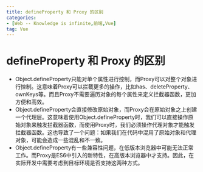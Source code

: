 ```yaml
---
title: defineProperty 和 Proxy 的区别
categories: 
- [Web -- Knowledge is infinite,前端,Vue]
tag: Vue
---
```

# defineProperty 和 Proxy 的区别
- Object.defineProperty只能对单个属性进行控制，而Proxy可以对整个对象进行控制。这意味着Proxy可以拦截更多的操作，比如has、deleteProperty、ownKeys等。而且Proxy不需要遍历对象的每个属性来定义拦截器函数，更加方便和高效。
- Object.defineProperty会直接修改原始对象，而Proxy会在原始对象之上创建一个代理层。这意味着使用Object.defineProperty时，我们可以直接操作原始对象来触发拦截器函数，而使用Proxy时，我们必须操作代理对象才能触发拦截器函数。这也导致了一个问题：如果我们在代码中混用了原始对象和代理对象，可能会造成一些混乱和不一致。
- Object.defineProperty有一些兼容性问题，在低版本浏览器中可能无法正常工作。而Proxy是ES6中引入的新特性，在高版本浏览器中才支持。因此，在实际开发中需要考虑到目标环境是否支持这两种方式。
